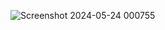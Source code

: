 
![Screenshot 2024-05-24 000755](https://github.com/aloukik16/Pin_Generator-Project/assets/150384385/b0f609e9-e058-40ba-b784-250c59800dda)

